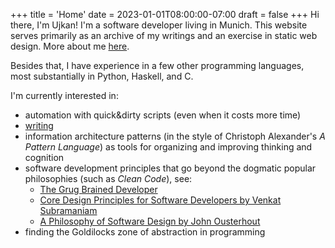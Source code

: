 +++
title = 'Home'
date = 2023-01-01T08:00:00-07:00
draft = false
+++
Hi there, I'm Ujkan! I'm a software developer living in Munich. This website
serves primarily as an archive of my writings and an exercise in static web
design. More about me [here](/about).

Besides that, I have experience in a few other programming languages,
most substantially in Python, Haskell, and C.

I'm currently interested in:
- automation with quick&dirty scripts (even when it costs more time)
- [writing](/year-archive/)
- information architecture patterns (in the style of Christoph Alexander's 
*A Pattern Language*) as tools for organizing and improving thinking and
cognition
- software development principles that go beyond the 
dogmatic popular philosophies (such as *Clean Code*), see:
  - [The Grug Brained Developer](https://grugbrain.dev/)
  - [Core Design Principles for Software Developers by Venkat Subramaniam](https://www.youtube.com/watch?v=llGgO74uXMI)
  - [A Philosophy of Software Design by John Ousterhout](https://www.amazon.com/Philosophy-Software-Design-John-Ousterhout/dp/1732102201)
- finding the Goldilocks zone of abstraction in programming
